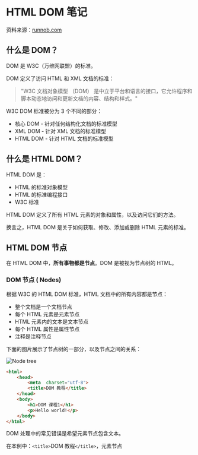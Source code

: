
# HTML DOM 笔记 
资料来源：[runnob.com](https://www.runoob.com/htmldom/htmldom-intro.html)

## 什么是 DOM？

DOM 是 W3C（万维网联盟）的标准。

DOM 定义了访问 HTML 和 XML 文档的标准：

> "W3C 文档对象模型 （DOM） 是中立于平台和语言的接口，它允许程序和脚本动态地访问和更新文档的内容、结构和样式。"

W3C DOM 标准被分为 3 个不同的部分：

-   核心 DOM - 针对任何结构化文档的标准模型
-   XML DOM - 针对 XML 文档的标准模型
-   HTML DOM - 针对 HTML 文档的标准模型

## 什么是 HTML DOM？

HTML DOM 是：

-   HTML 的标准对象模型
-   HTML 的标准编程接口
-   W3C 标准

HTML DOM 定义了所有 HTML 元素的对象和属性，以及访问它们的方法。

换言之，HTML DOM 是关于如何获取、修改、添加或删除 HTML 元素的标准。

## HTML DOM  节点

在 HTML DOM 中，**所有事物都是节点**。DOM 是被视为节点树的 HTML。

### DOM 节点 ( Nodes)

根据 W3C 的 HTML DOM 标准，HTML 文档中的所有内容都是节点：

-   整个文档是一个文档节点
-   每个 HTML 元素是元素节点
-   HTML 元素内的文本是文本节点
-   每个 HTML 属性是属性节点
-   注释是注释节点

下面的图片展示了节点树的一部分，以及节点之间的关系：

![Node tree](https://www.runoob.com/wp-content/uploads/2013/09/dom_navigate.gif)

~~~html
<html>  
	<head>  
		<meta  charset="utf-8">  
		<title>DOM 教程</title>  
	</head>  
	<body>  
		<h1>DOM 课程1</h1>  
		<p>Hello world!</p>  
	</body> 
</html>
~~~
DOM 处理中的常见错误是希望元素节点包含文本。

在本例中：`<title>`DOM 教程`</title>`，元素节点 <title>，包含值为 "DOM 教程" 的文本节点。`<title>` 节点也拥有一个子节点：文本节点 "DOM 教程"

可通过节点的  innerHTML  属性来访问文本节点的值。

## HTML DOM  方法

HTML DOM 方法是我们可以在节点（HTML 元素）上执行的动作。

HTML DOM 属性是我们可以在节点（HTML 元素）设置和修改的值。

### 编程接口

可通过 JavaScript （以及其他编程语言）对 HTML DOM 进行访问。

所有 HTML 元素被定义为对象，而编程接口则是对象方法和对象属性。

方法是您能够执行的动作（比如添加或修改元素）。

属性是您能够获取或设置的值（比如节点的名称或内容）。

### 一些 DOM 对象方法

这里提供一些您将在本教程中学到的常用方法:

getElementById() - 返回带有指定 ID 的元素。

getElementsByTagName() - 返回包含带有指定标签名称的所有元素的节点列表（集合/节点数组）。

getElementsByClassName() - 返回包含带有指定类名的所有元素的节点列表。

appendChild() - 把新的子节点添加到指定节点。

removeChild() - 删除子节点。

replaceChild() - 替换子节点。

insertBefore() - 在指定的子节点前面插入新的子节点。

createAttribute() - 创建属性节点。

createElement() - 创建元素节点。

createTextNode() - 创建文本节点。

getAttribute() - 返回指定的属性值。

setAttribute() - 把指定属性设置或修改为指定的值。

## HTML DOM  属性

属性是节点（HTML 元素）的值，您能够获取或设置。属性本身也是节点。

### nodeName 与 nodeValue
nodeName 属性规定节点的名称。

-   nodeName 是只读的
-   元素节点的 nodeName 与标签名相同
-   属性节点的 nodeName 与属性名相同
-   文本节点的 nodeName 始终是 #text
-   文档节点的 nodeName 始终是 #document

nodeValue 属性规定节点的值。

-   元素节点的 nodeValue 是 undefined 或 null
-   文本节点的 nodeValue 是文本本身
-   属性节点的 nodeValue 是属性值

### nodeType 属性

nodeType 属性返回节点的类型。nodeType 是只读的。

比较重要的节点类型有：

元素节点 - 1

属性节点 - 2

文本节点 - 3

注释节点 - 8

文档节点 - 9

## HTML DOM 访问
访问 HTML 元素等同于访问节点

您能够以不同的方式来访问 HTML 元素：

-   通过使用 getElementById() 方法
-   通过使用 getElementsByTagName() 方法
-   通过使用 getElementsByClassName() 方法
**注意：**getElementsByClassName() 在 Internet Explorer 5,6,7,8 中无效。

#### id , class 与 name 的区别 ([参考](https://www.cnblogs.com/polk6/archive/2013/05/28/3101571.html))
1. name ：指定标签的名称。在form表单中作为传递给服务器单列表的变量名。 e.g. `<input type="text" name="username" />` 传到服务器为：`username='text的值'`。也可用name 合并选择多个标签，统一操作。
2. id ：指定标签的唯一标识。
3. class ：指定标签的类名。CSS操作，把一些特定样式放到一个class类中，需要此样式的标签，可以在添加此类。**注意** 可以把多个类，放在一个class属性里，但必须用空格隔开；如：class='btnsubmit btnopen'

##### 用法举例
~~~html
<input type="radio" name='sex'/>男
<input type="radio" name='sex'/>女
<input type=password id="userpwd" />
<input type=button class="btnsubmit" />
~~~
首先记住优先级顺序：id>name>class,什么是优先级呢？说白了就是精确定位的准确度，[CSS选择器](https://wenwen.sogou.com/s/?w=CSS%E9%80%89%E6%8B%A9%E5%99%A8&ch=ww.xqy.chain)选择的先后顺序。
再说说用法，getElementById()返回固定id的对象，HTML文档中id对象一般是唯一的；getElementsByName()和getElementsByClassName()返回的是一个数组，HTML文档中name属性和class属性不是唯一的. class 往往定义一类css样式，然后在多处使用。

## HTML DOM 修改

修改 HTML DOM 意味着许多不同的方面：

-   改变 HTML 内容
-   改变 CSS 样式
-   改变 HTML 属性
-   创建新的 HTML 元素
-   删除已有的 HTML 元素
-   改变事件（处理程序）


<!--stackedit_data:
eyJoaXN0b3J5IjpbNDY5NjQ4MjgzLC01ODk1NTYwNjUsNzU4Mz
gyMDE3LDQwMTIzNTE2LDEzNDE1NTE1ODIsMTUxNDkwODI2Nywy
MTI2MTA5MjcxLC0xNzQwMzU0OTk3LC00MzYwMDY2NzMsLTMwNT
UzMDg5NV19
-->
